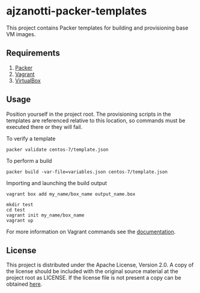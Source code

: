 # ajzanotti-packer-templates

This project contains Packer templates for building and provisioning base VM images.

## Requirements

1. [Packer](https://www.packer.io/)
2. [Vagrant](https://www.vagrantup.com/)
3. [VirtualBox](https://www.virtualbox.org/)

## Usage

Position yourself in the project root. The provisioning scripts in the templates are referenced
relative to this location, so commands must be executed there or they will fail.

To verify a template
```Shell
packer validate centos-7/template.json
```

To perform a build
```Shell
packer build -var-file=variables.json centos-7/template.json
```

Importing and launching the build output
```Shell
vagrant box add my_name/box_name output_name.box

mkdir test
cd test
vagrant init my_name/box_name
vagrant up
```

For more information on Vagrant commands see the [documentation](https://docs.vagrantup.com).

## License

This project is distributed under the Apache License, Version 2.0. A copy of the license should be included with the original source
material at the project root as LICENSE. If the license file is not present a copy can be obtained
[here](http://www.apache.org/licenses/LICENSE-2.0.txt).
